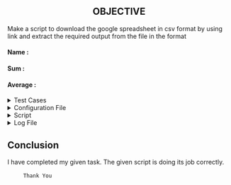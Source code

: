 
<h2 align="center"> OBJECTIVE </h2>

Make a script to download the google spreadsheet in csv format by using link and extract the required output from the file in the format

#### Name    : 

#### Sum     :

#### Average :

<details>
  <summary> Test Cases </summary>
  
|S.NO|Test Cases|Test Case Description|Expected Result|Test Status|Output|
|:----:|:-----:|:-----:|:-----:|:-----:|:----:|
|1|**Published Url** |Spread sheet link published by using publish to web option from file of spreadsheet and select the .csv format |Url should be published|**PASS** |![Webpublish](https://github.com/amankrjha555/My.Passion.md/blob/main/Variable%20Screenshot%20from%202021-05-11%2022-04-36.png)|
|2|**The path of commands  is declared in Variable** |I declared the path of commands in variables in the configuration file which i used in the script file. |Path of command should be declare in the variable |**PASS**|![variables](https://user-images.githubusercontent.com/82143335/116895709-1cc60500-ac51-11eb-8d94-fbb9faf237a5.PNG)|
|3|**Google spread sheet downloaded in CSV format** |I used wget with -q and -O option with url of the google spread sheet to download in csv format -q option is used for silently downloaded <br/> I used this $WGET $WGETOPT1 $URL1 and $URL2 the value of these variable extracting from the configuration file |Google spreadsheet in csv format should be downloaded |**PASS** |![csvfile](https://user-images.githubusercontent.com/82143335/117102061-1b9df080-ad95-11eb-8d33-9f3866ae3590.PNG)|
|4 |**DISPLAY THE OUTPUT using configuration file** | I used the source of configuration file in the script and run the script  <br/> I used  this to extract the required column (awk -F "," '{print "Name :",$name1, "\n", "Sum :",$average1* z "\n", "Average :",$average1, "\n"}') |Script should be run and display the output |**PASS** |![outpu2](https://user-images.githubusercontent.com/82143335/116898853-872c7480-ac54-11eb-92b5-81bcc2a41a1c.PNG)|
|5|**Redirect the output** |Redirect the output of both sheet in a file  using this **> & >>** |Output should be redirect in the file |**PASS** | |
|6 |**Adding the column in the spreadsheet** |Add the column in the spreadsheet and gives the word to all students |Output should be updated |**PASS** | |
|7 |**Adding the row in the spreadsheet** |Add the row in the spreadsheet and gives the word in all the columns |Output should be updated |**PASS** | |
|8 |**log file** |when script run all logs genrate in log file |log should be genrated successfully in log file |**PASS** |![log](https://user-images.githubusercontent.com/82143335/116899357-12a60580-ac55-11eb-822a-faa3d25cfff6.PNG)|

  </details>
  
  <details>
  <summary> Configuration File </summary>
<h2 align="center"> Configuration file: </h2>
  
  </details>
  
  <details>
  <summary> Script </summary>

<h2 align="center"> Script file: </h2> 

</details>

<details>
  <summary> Log File </summary>
<h2 align="center"> Log file: </h2>


</details>

  
  
  
  
  <h2> Conclusion </h2>
 
 I have completed my given task. The given script is doing its job correctly.

```
     Thank You
```
